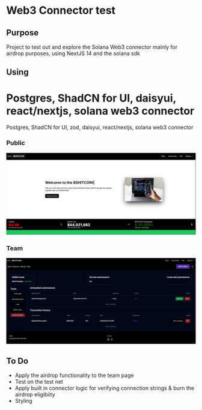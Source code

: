 # Web3 Connector test

## Purpose

Project to test out and explore the Solana Web3 connector mainly for airdrop purposes, using NextJS 14 and the solana sdk

## Using

Postgres, ShadCN for UI, daisyui, react/nextjs, solana web3 connector
=======
Postgres, ShadCN for UI, zod, daisyui, react/nextjs, solana web3 connector

### Public
![Alt text](https://github.com/hylinz/solana-test/blob/dev/img/pub.png)

### Team
![Alt text](https://github.com/hylinz/solana-test/blob/dev/img/team.png)


## To Do

- Apply the airdrop functionality to the team page
- Test on the test net
- Apply built in connector logic for verifying connection strings & burn the airdrop eligibiity 
- Styling

